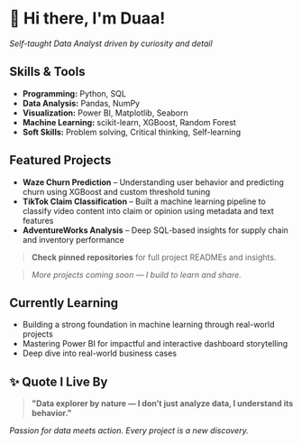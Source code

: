 # 👋 Hi there, I'm Duaa!

 
 *Self-taught Data Analyst driven by curiosity and detail*
 


 ##  Skills & Tools

- **Programming:** Python, SQL
- **Data Analysis:** Pandas, NumPy
- **Visualization:** Power BI, Matplotlib, Seaborn
- **Machine Learning:** scikit-learn, XGBoost, Random Forest
- **Soft Skills:** Problem solving, Critical thinking, Self-learning

##  Featured Projects

- **Waze Churn Prediction** – Understanding user behavior and predicting churn using XGBoost and custom threshold tuning  
- **TikTok Claim Classification** – Built a machine learning pipeline to classify video content into claim or opinion using metadata and text features  
- **AdventureWorks Analysis** – Deep SQL-based insights for supply chain and inventory performance  

>  **Check pinned repositories** for full project READMEs and insights.

> *More projects coming soon — I build to learn and share.*


## Currently Learning
- Building a strong foundation in machine learning through real-world projects  
- Mastering Power BI for impactful and interactive dashboard storytelling  
- Deep dive into real-world business cases

## ✨ Quote I Live By

> **"Data explorer by nature — I don’t just analyze data, I understand its behavior."**


 *Passion for data meets action. Every project is a new discovery.*


